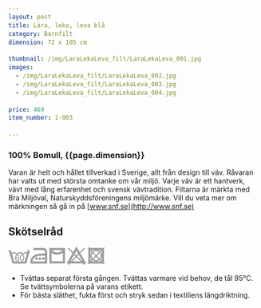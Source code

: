 ```yaml
---
layout: post
title: Lära, leka, leva blå
category: Barnfilt
dimension: 72 x 105 cm

thumbnail: /img/LaraLekaLeva_filt/LaraLekaLeva_001.jpg
images: 
  - /img/LaraLekaLeva_filt/LaraLekaLeva_002.jpg
  - /img/LaraLekaLeva_filt/LaraLekaLeva_003.jpg
  - /img/LaraLekaLeva_filt/LaraLekaLeva_004.jpg

price: 469
item_number: 1-003

---
```


### 100% Bomull, {{page.dimension}}

Varan är helt och hållet tillverkad i Sverige, allt från design till väv. Råvaran har valts ut med största omtanke om vår miljö. Varje väv är ett hantverk, vävt med lång erfarenhet och svensk vävtradition.
Filtarna är märkta med Bra Miljöval, Naturskyddsföreningens miljömärke. Vill du veta mer om märkningen så gå in på [www.snf.se](http://www.snf.se)

## Skötselråd  

![tvättråd](/img/icons/caresymbols.png)
- Tvättas separat första gången. Tvättas varmare vid behov, de tål 95°C. Se tvättsymbolerna på varans etikett.
- För bästa släthet, fukta först och stryk sedan i textiliens längdriktning.
